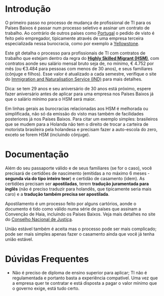 # Introdução

O primeiro passo no processo de mudança de profissional de TI para os Países Baixos é passar num processo seletivo e assinar um contrato de trabalho. Ao contrário de outros países como [Portugal](https://github.com/nighto/brasil-portugal) o pedido de visto é feito pelo empregador, tipicamente através de uma empresa terceira especializada nessa burocracia, como por exemplo a [Yellowstone](https://yellowstone.nl/).

Este git detalha o processo para profissionais de TI com contratos de trabalho que estejam dentro da regra do **[Highly Skilled Migrant (HSM)](https://ind.nl/en/pages/required-amounts-income-requirement.aspx)**, com contratos aonde seu salário mensal bruto seja de, no mínimo, € 4.752 por mês (ou €3.484 para pessoas com menos de 30 anos), e seus familiares (cônjuge e filhos). Esse valor é atualizado a cada semestre, verifique o site do [Immigration and Naturalisation Service (IND)](https://ind.nl/en/pages/required-amounts-income-requirement.aspx) para mais detalhes.

Dica: se tem 29 anos e seu aniversário de 30 anos está próximo, espere fazer aniversário antes de aplicar para uma empresa nos Países Baixos já que o salário mínimo para o HSM será maior.

Em linhas gerais as burocracias relacionadas aos HSM é melhorada ou simplificada, não só da emissão do visto mas também de facilidades posteriores já nos Países Baixos. Para citar um exemplo simples: brasileiros que se mudem para a Holanda não tem o direito de trocar a carteira de motorista brasileira pela holandesa e precisam fazer a auto-escola do zero, exceto se forem HSM (incluindo cônjuge).

# Documentação

Além do seu passaporte válido e de seus familiares (se for o caso), você precisará de certidões de nascimento (emitidas a no máximo 6 meses - **segunda via do tipo inteiro teor**) e certidão de casamento (idem). As certidões precisam ser **apostiladas**, terem **tradução juramentada para inglês** (não é preciso traduzir para holandês, que tipicamente seria mais caro) e a **tradução também precisa ser apostilada**.

Apostilamento é um processo feito por alguns cartórios, aonde o documento é tido como válido numa série de países que assinam a Convenção de Haia, incluindo os Países Baixos. Veja mais detalhes no site do [Conselho Nacional de Justiça](https://www.cnj.jus.br/poder-judiciario/relacoes-internacionais/apostila-da-haia/).

União estável também é aceita mas o processo pode ser mais complicado; pode ser mais simples apenas fazer o casamento ainda que você já tenha união estável.

# Dúvidas Frequentes

- Não é preciso de diploma de ensino superior para aplicar; TI não é regulamentada e portanto basta a experiência compatível. Uma vez que a empresa quer te contratar e está disposta a pagar o valor mínimo que o governo exige, está tudo certo.
